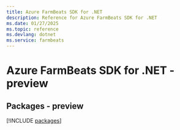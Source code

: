 ```yaml
---
title: Azure FarmBeats SDK for .NET
description: Reference for Azure FarmBeats SDK for .NET
ms.date: 01/27/2025
ms.topic: reference
ms.devlang: dotnet
ms.service: farmbeats
---
```

# Azure FarmBeats SDK for .NET - preview
## Packages - preview
[!INCLUDE [packages](farmbeats-index.md)]